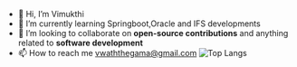 - 👋 Hi, I’m Vimukthi
- 🌱 I’m currently learning Springboot,Oracle and IFS developments
- 💞️ I’m looking to collaborate on **open-source contributions** and anything related to **software development**
- 📫 How to reach me vwaththegama@gmail.com
![Top Langs](https://github-readme-stats.vercel.app/api/top-langs/?username=vimukthiwaththegama&layout=compact&langs_count=8&theme=radical)

